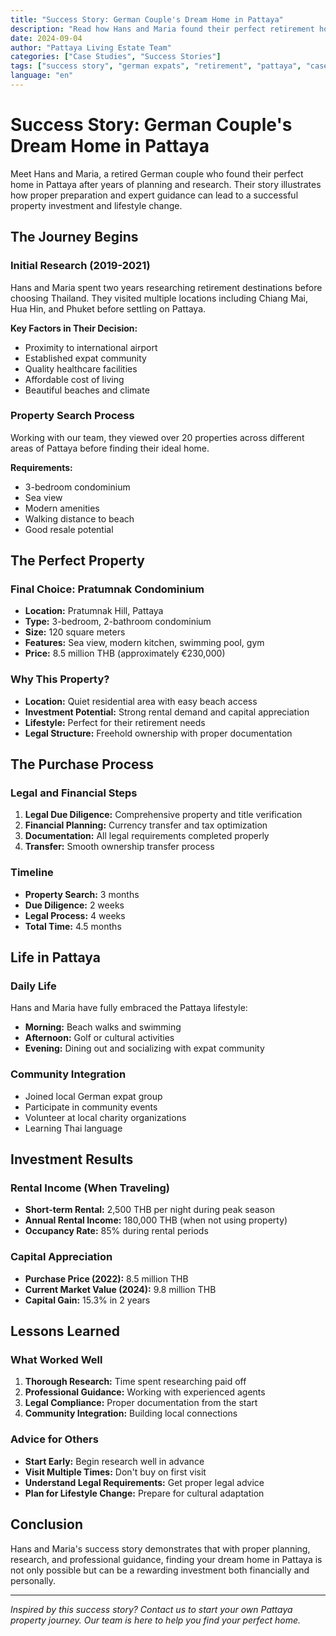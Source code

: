 ```yaml
---
title: "Success Story: German Couple's Dream Home in Pattaya"
description: "Read how Hans and Maria found their perfect retirement home in Pattaya. A real case study of successful property investment and lifestyle change."
date: 2024-09-04
author: "Pattaya Living Estate Team"
categories: ["Case Studies", "Success Stories"]
tags: ["success story", "german expats", "retirement", "pattaya", "case study"]
language: "en"
---
```


# Success Story: German Couple's Dream Home in Pattaya

Meet Hans and Maria, a retired German couple who found their perfect home in Pattaya after years of planning and research. Their story illustrates how proper preparation and expert guidance can lead to a successful property investment and lifestyle change.

## The Journey Begins

### Initial Research (2019-2021)
Hans and Maria spent two years researching retirement destinations before choosing Thailand. They visited multiple locations including Chiang Mai, Hua Hin, and Phuket before settling on Pattaya.

**Key Factors in Their Decision:**
- Proximity to international airport
- Established expat community
- Quality healthcare facilities
- Affordable cost of living
- Beautiful beaches and climate

### Property Search Process
Working with our team, they viewed over 20 properties across different areas of Pattaya before finding their ideal home.

**Requirements:**
- 3-bedroom condominium
- Sea view
- Modern amenities
- Walking distance to beach
- Good resale potential

## The Perfect Property

### Final Choice: Pratumnak Condominium
- **Location:** Pratumnak Hill, Pattaya
- **Type:** 3-bedroom, 2-bathroom condominium
- **Size:** 120 square meters
- **Features:** Sea view, modern kitchen, swimming pool, gym
- **Price:** 8.5 million THB (approximately €230,000)

### Why This Property?
- **Location:** Quiet residential area with easy beach access
- **Investment Potential:** Strong rental demand and capital appreciation
- **Lifestyle:** Perfect for their retirement needs
- **Legal Structure:** Freehold ownership with proper documentation

## The Purchase Process

### Legal and Financial Steps
1. **Legal Due Diligence:** Comprehensive property and title verification
2. **Financial Planning:** Currency transfer and tax optimization
3. **Documentation:** All legal requirements completed properly
4. **Transfer:** Smooth ownership transfer process

### Timeline
- **Property Search:** 3 months
- **Due Diligence:** 2 weeks
- **Legal Process:** 4 weeks
- **Total Time:** 4.5 months

## Life in Pattaya

### Daily Life
Hans and Maria have fully embraced the Pattaya lifestyle:
- **Morning:** Beach walks and swimming
- **Afternoon:** Golf or cultural activities
- **Evening:** Dining out and socializing with expat community

### Community Integration
- Joined local German expat group
- Participate in community events
- Volunteer at local charity organizations
- Learning Thai language

## Investment Results

### Rental Income (When Traveling)
- **Short-term Rental:** 2,500 THB per night during peak season
- **Annual Rental Income:** 180,000 THB (when not using property)
- **Occupancy Rate:** 85% during rental periods

### Capital Appreciation
- **Purchase Price (2022):** 8.5 million THB
- **Current Market Value (2024):** 9.8 million THB
- **Capital Gain:** 15.3% in 2 years

## Lessons Learned

### What Worked Well
1. **Thorough Research:** Time spent researching paid off
2. **Professional Guidance:** Working with experienced agents
3. **Legal Compliance:** Proper documentation from the start
4. **Community Integration:** Building local connections

### Advice for Others
- **Start Early:** Begin research well in advance
- **Visit Multiple Times:** Don't buy on first visit
- **Understand Legal Requirements:** Get proper legal advice
- **Plan for Lifestyle Change:** Prepare for cultural adaptation

## Conclusion

Hans and Maria's success story demonstrates that with proper planning, research, and professional guidance, finding your dream home in Pattaya is not only possible but can be a rewarding investment both financially and personally.

---

*Inspired by this success story? Contact us to start your own Pattaya property journey. Our team is here to help you find your perfect home.*
